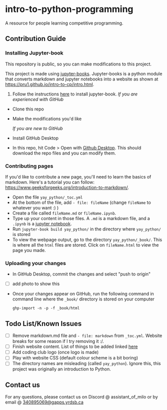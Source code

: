 # intro-to-python-programming
A resource for people learning competitive programming.

## Contribution Guide
### Installing Jupyter-book
This repository is public, so you can make modifications to this project. 

This project is made using [jupyter-books](https://jupyterbook.org/en/stable/intro.html). Jupyter-books is a python module that converts markdown and jupyter notebooks into a website as shown at https://pru1.github.io/intro-to-cp/intro.html. 

1. Follow the instructions [here](https://jupyterbook.org/en/stable/start/overview.html) to install jupyter-book.
*If you are experienced with GitHub*

- Clone this repo
- Make the modifications you'd like

  *If you are new to GitHub*
- Install GitHub Desktop
- In this repo, hit Code > Open with [Github Desktop](https://desktop.github.com/). This should download the repo files and you can modify them.

### Contributing pages
If you'd like to contribute a new page, you'll need to learn the basics of markdown. Here's a tutorial you can follow: https://www.geeksforgeeks.org/introduction-to-markdown/.

- Open the file `yay_python/_toc.yml`
- At the bottom of the file, add `- file: fileName` (change `fileName` to whatever you want :) )
- Create a file called `fileName.md` or `fileName.ipynb`.
- Type up your content in those files. A `.md` is a markdown file, and a `.ipynb` is a [jupyter notebook](https://jupyter.org/).
- Run `jupyter-book build yay_python/` in the directory where `yay_python/` is stored
- To view the webpage output, go to the directory `yay_python/_book/`. This is where all the `html` files are stored. Click on `fileName.html` to view the page you made. 

### Uploading your changes
- In GitHub Desktop, commit the changes and select "push to origin"
- [ ] add photo to show this
- Once your changes appear on GitHub, run the following command in command line where the `_book/` directory is stored on your computer
  ```
  ghp-import -n -p -f _book/html
  ```

 
## Todo List/Known Issues
- [ ] Remove markdown.md file and `- file: markdown` from `_toc.yml`. Website breaks for some reason if I try removing it :/.
- [ ] Finish website content. List of things to be added linked [here](https://docs.google.com/document/d/1cigJVnryWrAkcMw-flvNzj0HXxIHrgNCFf2AhEDn7YA/edit?usp=sharing)
- [ ] Add coding club logo (once logo is made)
- [ ] Play with website CSS (default colour scheme is a bit boring)
- [ ] The directory names are misleading (called `yay_python`). Ignore this, this project was originally an introduction to Python. 

## Contact us
For any questions, please contact us on Discord @ assistant_of_milo or by email @ 340895069@gapps.yrdsb.ca
